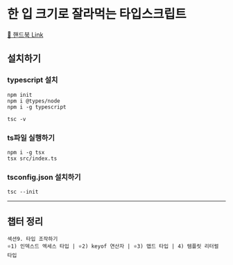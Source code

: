 # 한 입 크기로 잘라먹는 타입스크립트

[📖 핸드북 Link](https://ts.winterlood.com/)

## 설치하기

### typescript 설치

```
npm init
npm i @types/node
npm i -g typescript

tsc -v
```

### ts파일 실행하기

```
npm i -g tsx
tsx src/index.ts
```

### tsconfig.json 설치하기

`tsc --init`

---

## 챕터 정리
```
섹션9. 타입 조작하기
⭐1) 인덱스드 엑세스 타입 | ⭐2) keyof 연산자 | ⭐3) 맵드 타입 | 4) 템플릿 리터럴 타입
```